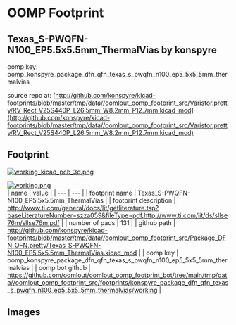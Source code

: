 # OOMP Footprint  
## Texas_S-PWQFN-N100_EP5.5x5.5mm_ThermalVias  by konspyre  
  
oomp key: oomp_konspyre_package_dfn_qfn_texas_s_pwqfn_n100_ep5_5x5_5mm_thermalvias  
  
source repo at: [http://github.com/konspyre/kicad-footprints/blob/master/tmp/data//oomlout_oomp_footprint_src/Varistor.pretty/RV_Rect_V25S440P_L26.5mm_W8.2mm_P12.7mm.kicad_mod](http://github.com/konspyre/kicad-footprints/blob/master/tmp/data//oomlout_oomp_footprint_src/Varistor.pretty/RV_Rect_V25S440P_L26.5mm_W8.2mm_P12.7mm.kicad_mod)  
## Footprint  
  
[![working_kicad_pcb_3d.png](working_kicad_pcb_3d_600.png)](working_kicad_pcb_3d.png)  
  
[![working.png](working_600.png)](working.png)  
| name | value | 
| --- | --- | 
| footprint name | Texas_S-PWQFN-N100_EP5.5x5.5mm_ThermalVias | 
| footprint description | http://www.ti.com/general/docs/lit/getliterature.tsp?baseLiteratureNumber=szza059&fileType=pdf,http://www.ti.com/lit/ds/sllse76m/sllse76m.pdf | 
| number of pads | 131 | 
| github path | http://github.com/konspyre/kicad-footprints/blob/master/tmp/data//oomlout_oomp_footprint_src/Package_DFN_QFN.pretty/Texas_S-PWQFN-N100_EP5.5x5.5mm_ThermalVias.kicad_mod | 
| oomp key | oomp_konspyre_package_dfn_qfn_texas_s_pwqfn_n100_ep5_5x5_5mm_thermalvias | 
| oomp bot github | https://github.com/oomlout/oomlout_oomp_footprint_bot/tree/main/tmp/data//oomlout_oomp_footprint_src/footprints/konspyre_package_dfn_qfn_texas_s_pwqfn_n100_ep5_5x5_5mm_thermalvias/working | 
## Images  
